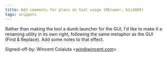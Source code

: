 ```yaml
---
title: Add comments for plans on tool usage (REnamer, b1c4889)
tags: snippets
---
```


Rather than making the tool a dumb launcher for the GUI, I'd like to make it a renaming utility in its own right, following the same metaphor as the GUI (Find & Replace). Add some notes to that effect.

Signed-off-by: Wincent Colaiuta &lt;win@wincent.com&gt;
